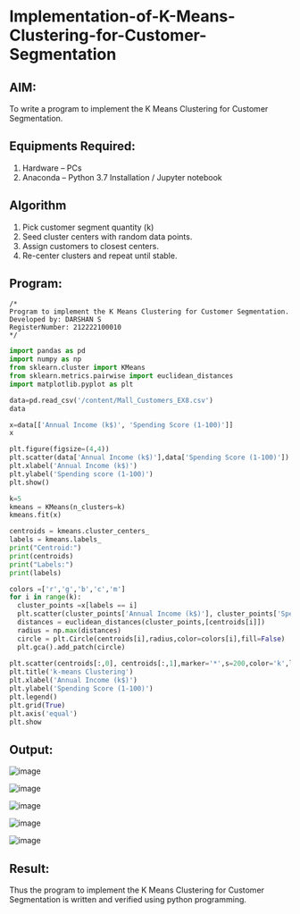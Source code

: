 # Implementation-of-K-Means-Clustering-for-Customer-Segmentation

## AIM:
To write a program to implement the K Means Clustering for Customer Segmentation.

## Equipments Required:
1. Hardware – PCs
2. Anaconda – Python 3.7 Installation / Jupyter notebook

## Algorithm

1. Pick customer segment quantity (k)
2. Seed cluster centers with random data points.
3. Assign customers to closest centers.
4. Re-center clusters and repeat until stable.

## Program:
```
/*
Program to implement the K Means Clustering for Customer Segmentation.
Developed by: DARSHAN S
RegisterNumber: 212222100010 
*/
```
```python
import pandas as pd
import numpy as np
from sklearn.cluster import KMeans
from sklearn.metrics.pairwise import euclidean_distances
import matplotlib.pyplot as plt

data=pd.read_csv('/content/Mall_Customers_EX8.csv')
data

x=data[['Annual Income (k$)', 'Spending Score (1-100)']]
x

plt.figure(figsize=(4,4))
plt.scatter(data['Annual Income (k$)'],data['Spending Score (1-100)'])
plt.xlabel('Annual Income (k$)')
plt.ylabel('Spending score (1-100)')
plt.show()

k=5
kmeans = KMeans(n_clusters=k)
kmeans.fit(x)

centroids = kmeans.cluster_centers_
labels = kmeans.labels_
print("Centroid:")
print(centroids)
print("Labels:")
print(labels)

colors =['r','g','b','c','m']
for i in range(k):
  cluster_points =x[labels == i]
  plt.scatter(cluster_points['Annual Income (k$)'], cluster_points['Spending Score (1-100)'],color=colors[i], label = f'Cluster {i+1}')
  distances = euclidean_distances(cluster_points,[centroids[i]])
  radius = np.max(distances)
  circle = plt.Circle(centroids[i],radius,color=colors[i],fill=False)
  plt.gca().add_patch(circle)
  
plt.scatter(centroids[:,0], centroids[:,1],marker='*',s=200,color='k',label='Centroids')
plt.title('k-means Clustering')
plt.xlabel('Annual Income (k$)')
plt.ylabel('Spending Score (1-100)')
plt.legend()
plt.grid(True)
plt.axis('equal')
plt.show
```
## Output:
![image](https://github.com/AtchayaSundaramoorthy/Implementation-of-K-Means-Clustering-for-Customer-Segmentation/assets/119393516/bcf18dbe-5191-499c-a39c-ab78500e7751)

![image](https://github.com/AtchayaSundaramoorthy/Implementation-of-K-Means-Clustering-for-Customer-Segmentation/assets/119393516/61e18729-00ae-402c-9b5d-5b9bf5391e04)

![image](https://github.com/AtchayaSundaramoorthy/Implementation-of-K-Means-Clustering-for-Customer-Segmentation/assets/119393516/fe6390b4-ea6d-4a4f-8468-0e5bf21405e6)

![image](https://github.com/AtchayaSundaramoorthy/Implementation-of-K-Means-Clustering-for-Customer-Segmentation/assets/119393516/a99db6d4-93eb-4ddd-96fe-805c24c756a5)

![image](https://github.com/AtchayaSundaramoorthy/Implementation-of-K-Means-Clustering-for-Customer-Segmentation/assets/119393516/44d72b76-f1e7-4133-a88a-aca6bef70989)


## Result:
Thus the program to implement the K Means Clustering for Customer Segmentation is written and verified using python programming.
